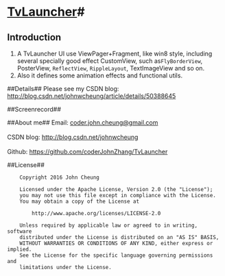 # [TvLauncher](https://github.com/coderJohnZhang/TvLauncher)#

## Introduction ##
1. A TvLauncher UI use ViewPager+Fragment, like win8 style, including several specially good effect CustomView, such as`FlyBorderView`, PosterView, `ReflectView`, `RippleLayout`, TextImageView and so on. <br>
2. Also it defines some animation effects and  functional utils.

##Details##
Please see my CSDN blog: http://blog.csdn.net/johnwcheung/article/details/50388645

##Screenrecord##



##About me##
Email: coder.john.cheung@gmail.com<br><br>
CSDN blog: http://blog.csdn.net/johnwcheung<br><br>
Github: https://github.com/coderJohnZhang/TvLauncher

##License##

		Copyright 2016 John Cheung

		Licensed under the Apache License, Version 2.0 (the "License");
		you may not use this file except in compliance with the License.
		You may obtain a copy of the License at

			http://www.apache.org/licenses/LICENSE-2.0

		Unless required by applicable law or agreed to in writing, software
		distributed under the License is distributed on an "AS IS" BASIS,
		WITHOUT WARRANTIES OR CONDITIONS OF ANY KIND, either express or implied.
		See the License for the specific language governing permissions and
		limitations under the License.
